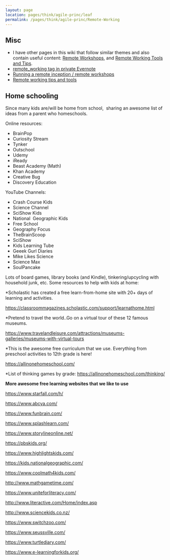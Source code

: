 ```yaml
---
layout: page
location: pages/think/agile-princ/leaf
permalink: /pages/think/agile-princ/Remote-Working
---
```



## Misc

- I have other pages in this wiki that follow similar themes and also contain useful content: [Remote Workshops](/pages/think/events/workshops/Remote-Workshops), and [Remote Working Tools and Tips](/pages/think/agile-princ/Remote-Working-Tools-And-Tips).
- [remote_working tag in private Evernote](https://www.evernote.com/client/web?login=true#?an=true&n=43f30c47-1116-457e-bc4b-4834d8eef053&query=tag%1Fremote_working%1FtagGuid%3A16f45b2c-49c8-4717-90b2-16a8dedc4b6c%1Eview%3AVIEW%2FALL_NOTES&)
- [Running a remote inception / remote workshops](/pages/think/events/workshops/Remote-Inception)
- [Remote working tips and tools](/pages/think/agile-princ/Remote-Working-Tools-And-Tips)

## Home schooling

Since many kids are/will be home from school,  sharing an awesome list of ideas from a parent who homeschools.

Online resources:

- BrainPop
- Curiosity Stream
- Tynker
- Outschool
- Udemy
- iReady
- Beast Academy (Math)
- Khan Academy
- Creative Bug
- Discovery Education

YouTube Channels:

- Crash Course Kids
- Science Channel
- SciShow Kids
- National  Geographic Kids
- Free School
- Geography Focus
- TheBrainScoop
- SciShow
- Kids Learning Tube
- Geeek Gurl Diaries
- Mike Likes Science
- Science Max
- SoulPancake

Lots of board games, library books (and Kindle), tinkering/upcycling with household junk, etc.
Some resources to help with kids at home:

*Scholastic has created a free learn-from-home site with 20+ days of learning and activities.

https://classroommagazines.scholastic.com/support/learnathome.html

*Pretend to travel the world..Go on a virtual tour of these 12 famous museums.

https://www.travelandleisure.com/attractions/museums-galleries/museums-with-virtual-tours

*This is the awesome free curriculum that we use. Everything from preschool activities to 12th grade is here!

https://allinonehomeschool.com/

*List of thinking games by grade: https://allinonehomeschool.com/thinking/

**More awesome free learning websites that we like to use**

https://www.starfall.com/h/

https://www.abcya.com/

https://www.funbrain.com/

https://www.splashlearn.com/

https://www.storylineonline.net/

https://pbskids.org/

https://www.highlightskids.com/

https://kids.nationalgeographic.com/

https://www.coolmath4kids.com/

http://www.mathgametime.com/

https://www.uniteforliteracy.com/

http://www.literactive.com/Home/index.asp

http://www.sciencekids.co.nz/

https://www.switchzoo.com/

https://www.seussville.com/

https://www.turtlediary.com/

https://www.e-learningforkids.org/